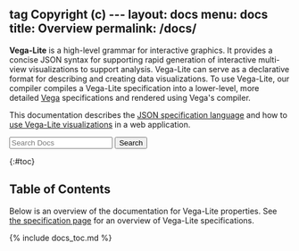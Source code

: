 tag Copyright (c) ---
layout: docs
menu: docs
title: Overview
permalink: /docs/
---

**Vega-Lite** is a high-level grammar for interactive graphics. It provides a concise JSON syntax for supporting rapid generation of interactive multi-view visualizations to support analysis. Vega-Lite can serve as a declarative format for describing and creating data visualizations. To use Vega-Lite, our compiler compiles a Vega-Lite specification into a lower-level, more detailed [Vega](https://vega.github.io/vega) specifications and rendered using Vega's compiler.

This documentation describes the [JSON specification language](#spec) and how to [use Vega-Lite visualizations]({{site.baseurl}}/usage/embed.html) in a web application.

<form action="https://google.com/search" method="get" class="search">
  <input type="hidden" name="q" value="site:https://vega.github.io/vega-lite/docs/">
  <input class="search" type="text" name="q" results="0" placeholder="Search Docs">
  <button type="submit">
    Search
  </button>
</form>

{:#toc}

## Table of Contents

Below is an overview of the documentation for Vega-Lite properties. See [the specification page](spec.html) for an overview of Vega-Lite specifications.

{% include docs_toc.md %}
